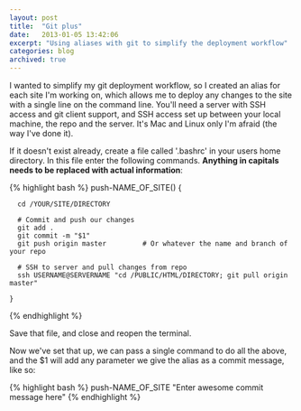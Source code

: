```yaml
---
layout: post
title:  "Git plus"
date:   2013-01-05 13:42:06
excerpt: "Using aliases with git to simplify the deployment workflow"
categories: blog
archived: true
---
```


I wanted to simplify my git deployment workflow, so I created an alias for each site I'm working on, which allows me to deploy any changes to the site with a single line on the command line. You'll need a server with SSH access and git client support, and SSH access set up between your local machine, the repo and the server. It's Mac and Linux only I'm afraid (the way I've done it).

If it doesn't exist already, create a file called '.bashrc' in your users home directory. In this file enter the following commands. **Anything in capitals needs to be replaced with actual information**:

{% highlight bash %}
    push-NAME_OF_SITE()
    {

      cd /YOUR/SITE/DIRECTORY

      # Commit and push our changes
      git add .
      git commit -m "$1"
      git push origin master         # Or whatever the name and branch of your repo

      # SSH to server and pull changes from repo
      ssh USERNAME@SERVERNAME "cd /PUBLIC/HTML/DIRECTORY; git pull origin master"

    }
{% endhighlight %}


Save that file, and close and reopen the terminal.

Now we've set that up, we can pass a single command to do all the above, and the $1 will add any parameter we give the alias as a commit message, like so:

{% highlight bash %}
    push-NAME_OF_SITE "Enter awesome commit message here"
{% endhighlight %}